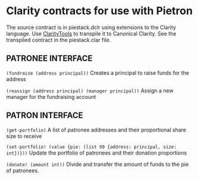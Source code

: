 # Clarity contracts for use with Pietron

The source contract is in piestack.dclr using extensions to the Clarity language.
Use [ClarityTools](https://clarity.tools) to transpile it to Canonical Clarity.
See the transpiled contract in the piestack.clar file.

## PATRONEE INTERFACE 

`(fundraise (address principal))`
Creates a principal to raise funds for the address

`(reassign (address principal) (manager principal))`
Assign a new manager for the fundraising account

## PATRON INTERFACE

`(get-portfolio)`
A list of patronee addresses and their proportional share size to receive 

`(set-portfolio! (value {pie: (list 99 {address: principal, size: int})}))`
Update the portfolio of patronees and their donation proportions

`(donate! (amount int))`
Divide and transfer the amount of funds to the pie of patronees.




 

